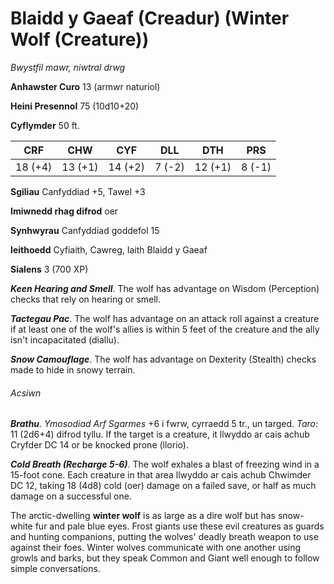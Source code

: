 # Blaidd y Gaeaf (Creadur) (Winter Wolf (Creature))

*Bwystfil mawr, niwtral drwg*

**Anhawster Curo** 13 (armwr naturiol)

**Heini Presennol** 75 (10d10+20)

**Cyflymder** 50 ft.

| CRF     | CHW     | CYF     | DLL    | DTH     | PRS    |
|---------|---------|---------|--------|---------|--------|
| 18 (+4) | 13 (+1) | 14 (+2) | 7 (-2) | 12 (+1) | 8 (-1) |

**Sgiliau** Canfyddiad +5, Tawel +3

**Imiwnedd rhag difrod** oer

**Synhwyrau** Canfyddiad goddefol 15

**Ieithoedd** Cyfiaith, Cawreg, Iaith Blaidd y Gaeaf

**Sialens** 3 (700 XP)

***Keen Hearing and Smell***. The wolf has advantage on Wisdom (Perception) checks that rely on hearing or smell.

***Tactegau Pac***. The wolf has advantage on an attack roll against a creature if at least one of the wolf's allies is within 5 feet of the creature and the ally isn't incapacitated (diallu).

***Snow Camouflage***. The wolf has advantage on Dexterity (Stealth) checks made to hide in snowy terrain.

###### Acsiwn

***Brathu***. *Ymosodiad Arf Sgarmes* +6 i fwrw, cyrraedd 5 tr., un targed. *Taro:* 11 (2d6+4) difrod tyllu. If the target is a creature, it llwyddo ar cais achub Cryfder DC 14 or be knocked prone (llorio).

***Cold Breath (Recharge 5-6)***. The wolf exhales a blast of freezing wind in a 15-foot cone. Each creature in that area llwyddo ar cais achub Chwimder DC 12, taking 18 (4d8) cold (oer) damage on a failed save, or half as much damage on a successful one.

The arctic-dwelling **winter wolf** is as large as a dire wolf but has snow-white fur and pale blue eyes. Frost giants use these evil creatures as guards and hunting companions, putting the wolves' deadly breath weapon to use against their foes. Winter wolves communicate with one another using growls and barks, but they speak Common and Giant well enough to follow simple conversations.